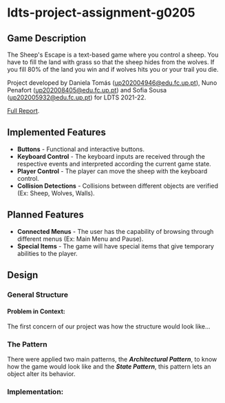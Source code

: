 # ldts-project-assignment-g0205

## Game Description

The Sheep's Escape is a text-based game where you control a sheep. You have to fill the land with grass so that the sheep hides from the wolves. If you fill 80% of the land you win and if wolves hits you or your trail you die.

Project developed by  Daniela Tomás (up202004946@edu.fc.up.pt), Nuno Penafort (up202008405@edu.fc.up.pt) and Sofia Sousa (up202005932@edu.fc.up.pt) for LDTS 2021-22.

[Full Report](./docs/README.md).

## Implemented Features

- **Buttons** - Functional and interactive buttons.
- **Keyboard Control** - The keyboard inputs are received through the respective events and interpreted according the current game state.
- **Player Control** - The player can move the sheep with the keyboard control.
- **Collision Detections** - Collisions between different objects are verified (Ex: Sheep, Wolves, Walls).

## Planned Features

- **Connected Menus** - The user has the capability of browsing through different menus (Ex: Main Menu and Pause).
- **Special Items** - The game will have special items that give temporary abilities to the player.

## Design

### General Structure
#### Problem in Context:
The first concern of our project was how the structure would look like...

### The Pattern
There were applied two main patterns, the **_Architectural Pattern_**, to know how the game would look like and the **_State Pattern_**, this pattern lets an object alter its behavior.

### Implementation: